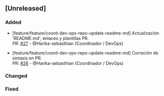 ## [Unreleased]

### Added
- [feature/feature/coord-dev-ops-repo-update-readme-md] Actualización 'README.md', enlaces y plantillas PR.  
  PR: [#27](https://github.com/ramiromarcosmorales/emiti-web/pull/27) - @Harika-sebasthian (Coordinador / DevOps)
  
- [feature/feature/coord-dev-ops-repo-update-readme-md] Correción de sintaxis en PR.  
  PR: [#26](https://github.com/ramiromarcosmorales/emiti-web/pull/26) - @Harika-sebasthian (Coordinador / DevOps)


### Changed


### Fixed
